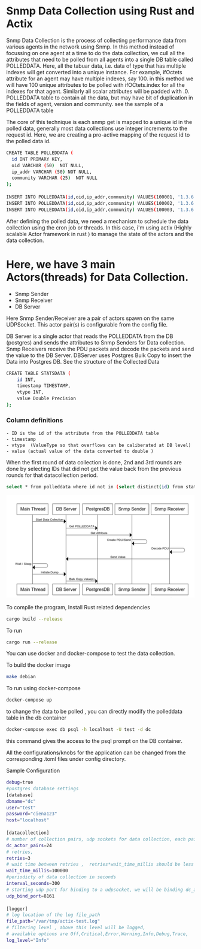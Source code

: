 # Snmp Data Collection using Rust and Actix
Snmp Data Collection is the process of collecting performance data from various agents in the network using Snmp. In this method instead of focussing on one agent at a time to do the data collection, we cull all the attributes that need to be polled from all agents into a single DB table called POLLEDDATA. Here, all the tabuar data, i.e. data of type that has multiple indexes will get converted into a unique instance. For example, ifOctets attribute for an agent may have multiple indexes, say 100. in this method we will have 100 unique attributes to be polled with ifOCtets.index for all the indexes for that agent. Similarly all scalar attributes will be padded with .0. POLLEDDATA table to contain all the data, but may have bit of duplication in the fields of agent, version and community. see the sample of a POLLEDDATA table

The core of this technique is each snmp get is mapped to a unique id in the polled data, generally most data collections use integer increments to the request id. Here, we are creating a pro-active mapping of the request id to the polled data id.


  ```sh
CREATE TABLE POLLEDDATA (
	id INT PRIMARY KEY,
	oid VARCHAR (50)  NOT NULL,
	ip_addr VARCHAR (50) NOT NULL,
	community VARCHAR (25)  NOT NULL
);

INSERT INTO POLLEDDATA(id,oid,ip_addr,community) VALUES(100001, '1.3.6.1.2.1.2.2.1.10.1', '192.168.1.1:161',  'public') ;
INSERT INTO POLLEDDATA(id,oid,ip_addr,community) VALUES(100002, '1.3.6.1.2.1.2.2.1.10.2', '192.168.1.1:161', 'public') ;
INSERT INTO POLLEDDATA(id,oid,ip_addr,community) VALUES(100003, '1.3.6.1.2.1.2.2.1.10.3', '192.168.1.1:161', 'public') ;
```

After defining the polled data, we need a mechanism to schedule the data collection using the cron job or threads. In this case, i'm using actix (Highly scalable Actor framework in rust ) to manage the state of the actors and the data collection.

# Here, we have 3 main Actors(threads) for Data Collection.
  - Snmp Sender 
  - Snmp Receiver
  - DB Server 
  
Here Snmp Sender/Receiver are a pair of  actors spawn on the same UDPSocket. This actor pair(s) is configurable from the config file.

DB Server is a single actor that reads the POLLEDDATA from the DB (postgres) and sends the attributes to Snmp Senders for Data collection.
Snmp Receivers receive the PDU packets and decode the packets and send the value to the DB Server. 
DBServer uses Postgres Bulk Copy to insert the Data into Postgres DB.
See the structure of the Collected Data 
```sh
CREATE TABLE STATSDATA (
	id INT,
	timestamp TIMESTAMP,
	vtype INT,
	value Double Precision
);
```
### Column definitions
    - ID is the id of the attribute from the POLLEDDATA table
    - timestamp 
    - vtype  (ValueType so that overflows can be caliberated at DB level)
    - value (actual value of the data converted to double )

When the first round of data collection is done,  2nd and 3rd rounds are done by selecting IDs that did not get the value back from the previous rounds for that datacollection period.

```sh
select * from polleddata where id not in (select distinct(id) from statsdata where EXTRACT(epoch FROM timestamp) > ts_at_the_beginning_of_data_collection )
```
![Alt text](./images/snmp-dc-flowchart.png?raw=true "Snmo DataCollection Flow Chart")

To compile the program, Install Rust related dependencies 
```sh
cargo build --release
```
To run
```sh
cargo run --release
```

You can use docker and docker-compose to test the data collection.

To build the docker image

```sh
make debian
```

To run using docker-compose
```sh
docker-compose up
```

to change the data to be polled , you can directly modify the polleddata table in the db container

```sh
docker-compose exec db psql -h localhost -U test -d dc
```
this command gives the access to the psql prompt on the DB container.

All the configurations/knobs for the application can be changed from the corresponding .toml files under config directory.

Sample Configuration

```sh
debug=true
#postgres database settings
[database]
dbname="dc"
user="test"
password="ciena123"
host="localhost"

[datacollection]
# number of collection pairs, udp sockets for data collection, each pair consists of sender and recievr
dc_actor_pairs=24
# retries, 
retries=3
# wait time between retries ,  retries*wait_time_millis should be less than interval_seconds 
wait_time_millis=100000
#periodicty of data collection in seconds
interval_seconds=300
# starting udp port for binding to a udpsocket, we will be binding dc_actor_pairs of udpscokets starting with the below port
udp_bind_port=8161

[logger]
# log location of the log file_path
file_path="/var/tmp/actix-test.log"
# filtering level , above this level will be logged, 
# available options are Off,Critical,Error,Warning,Info,Debug,Trace,
log_level="Info"
```

